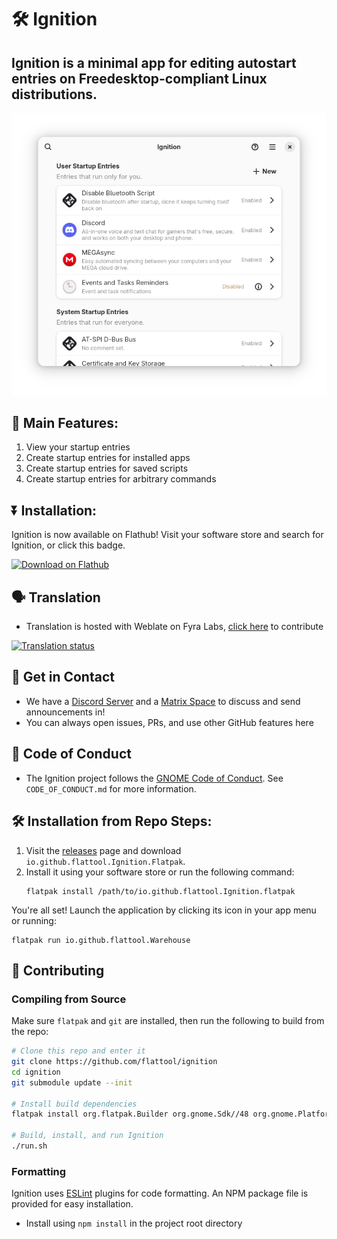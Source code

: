 # 🛠️ Ignition

## Ignition is a minimal app for editing autostart entries on Freedesktop-compliant Linux distributions.

![Image of the Ignition app, showing a small, vertical list of entries that relate to autostart applications on Linux](app_page_screeshots/main_list.png)

## 🚀 Main Features:

1. View your startup entries
2. Create startup entries for installed apps
3. Create startup entries for saved scripts
4. Create startup entries for arbitrary commands

## ⏬ Installation:

Ignition is now available on Flathub! Visit your software store and search for Ignition, or click this badge.

<a href="https://flathub.org/apps/io.github.flattool.Ignition"><img width='240' alt='Download on Flathub' src='https://flathub.org/api/badge?locale=en'/></a>

## 🗣️ Translation
- Translation is hosted with Weblate on Fyra Labs, [click here](https://weblate.fyralabs.com/projects/flattool/ignition/) to contribute

<a href="https://weblate.fyralabs.com/engage/ignition/">
<img src="https://weblate.fyralabs.com/widget/flattool/ignition/multi-auto.svg" alt="Translation status" />
</a>

## 💬 Get in Contact

- We have a [Discord Server](https://discord.gg/Sq85C42Xkt) and a [Matrix Space](https://matrix.to/#/#warehouse-development:matrix.org) to discuss and send announcements in!
- You can always open issues, PRs, and use other GitHub features here

## 📜 Code of Conduct
- The Ignition project follows the [GNOME Code of Conduct](https://conduct.gnome.org/). See `CODE_OF_CONDUCT.md` for more information.

## 🛠️ Installation from Repo Steps:
1. Visit the [releases](https://github.com/flattool/ignition/releases) page and download `io.github.flattool.Ignition.Flatpak`.
2. Install it using your software store or run the following command:
   ```shell
   flatpak install /path/to/io.github.flattool.Ignition.flatpak
   ```
You're all set! Launch the application by clicking its icon in your app menu or running:
```shell
flatpak run io.github.flattool.Warehouse
```

## 👥 Contributing

### Compiling from Source

Make sure `flatpak` and `git` are installed, then run the following to build from the repo:
```bash
# Clone this repo and enter it
git clone https://github.com/flattool/ignition
cd ignition
git submodule update --init

# Install build dependencies
flatpak install org.flatpak.Builder org.gnome.Sdk//48 org.gnome.Platform//48 org.freedesktop.Sdk.Extension.typescript//24.08 org.freedesktop.Sdk.Extension.node20//24.08 -y

# Build, install, and run Ignition
./run.sh
```

### Formatting
Ignition uses [ESLint](https://eslint.org/) plugins for code formatting. An NPM package file is provided for easy installation.
- Install using `npm install` in the project root directory
